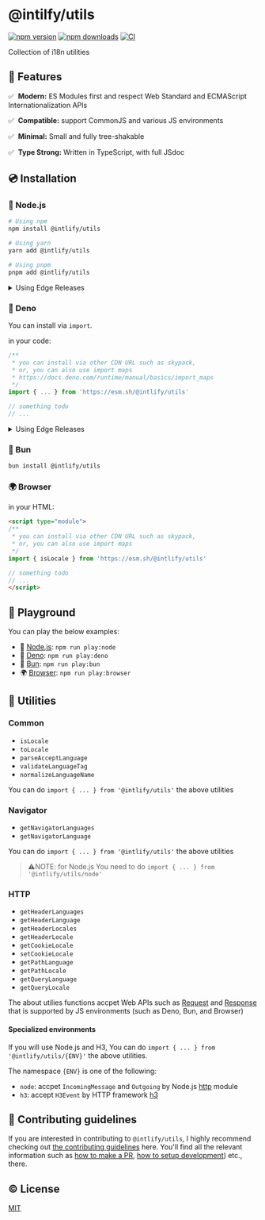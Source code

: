 # @intilfy/utils

[![npm version][npm-version-src]][npm-version-href]
[![npm downloads][npm-downloads-src]][npm-downloads-href]
[![CI][ci-src]][ci-href]

Collection of i18n utilities

## 🌟 Features

✅️ &nbsp;**Modern:** ES Modules first and respect Web Standard and ECMAScript
Internationalization APIs

✅️ &nbsp;**Compatible:** support CommonJS and various JS environments

✅️️ &nbsp;**Minimal:** Small and fully tree-shakable

✅️️ &nbsp;**Type Strong:** Written in TypeScript, with full JSdoc

## 💿 Installation

### 🐢 Node.js

```sh
# Using npm
npm install @intlify/utils

# Using yarn
yarn add @intlify/utils

# Using pnpm
pnpm add @intlify/utils
```

<details>
  <summary>Using Edge Releases</summary>

If you are directly using `@intlify/utils` as a dependency:

```json
{
  "dependencies": {
    "@intlify/utils": "npm:@intlify/utils-edge@latest"
  }
}
```

**Note:** Make sure to recreate lockfile and `node_modules` after reinstall to
avoid hoisting issues.

</details>

### 🦕 Deno

You can install via `import`.

in your code:

```ts
/**
 * you can install via other CDN URL such as skypack,
 * or, you can also use import maps
 * https://docs.deno.com/runtime/manual/basics/import_maps
 */
import { ... } from 'https://esm.sh/@intlify/utils'

// something todo
// ...
```

<details>
  <summary>Using Edge Releases</summary>

```ts
import { ... } from 'https://esm.sh/@intlify/utils-edge'

// something todo
// ...
```

</details>

### 🥟 Bun

```sh
bun install @intlify/utils
```

### 🌍 Browser

in your HTML:

```html
<script type="module">
/**
 * you can install via other CDN URL such as skypack,
 * or, you can also use import maps
 */
import { isLocale } from 'https://esm.sh/@intlify/utils'

// something todo
// ...
</script>
```

## 🍭 Playground

You can play the below examples:

- 🐢 [Node.js](https://github.com/intlify/utils/tree/main/examples/node):
  `npm run play:node`
- 🦕 [Deno](https://github.com/intlify/utils/tree/main/examples/deno):
  `npm run play:deno`
- 🥟 [Bun](https://github.com/intlify/utils/tree/main/examples/bun):
  `npm run play:bun`
- 🌍 [Browser](https://github.com/intlify/utils/tree/main/examples/browser):
  `npm run play:browser`

## 🔨 Utilities

### Common

- `isLocale`
- `toLocale`
- `parseAcceptLanguage`
- `validateLanguageTag`
- `normalizeLanguageName`

You can do `import { ... } from '@intlify/utils'` the above utilities

### Navigator

- `getNavigatorLanguages`
- `getNavigatorLanguage`

You can do `import { ... } from '@intlify/utils'` the above utilities

> ⚠NOTE: for Node.js You need to do `import { ... } from '@intlify/utils/node'`

### HTTP

- `getHeaderLanguages`
- `getHeaderLanguage`
- `getHeaderLocales`
- `getHeaderLocale`
- `getCookieLocale`
- `setCookieLocale`
- `getPathLanguage`
- `getPathLocale`
- `getQueryLanguage`
- `getQueryLocale`

The about utilies functions accpet Web APIs such as
[Request](https://developer.mozilla.org/en-US/docs/Web/API/Request) and
[Response](https://developer.mozilla.org/en-US/docs/Web/API/Response) that is
supported by JS environments (such as Deno, Bun, and Browser)

#### Specialized environments

If you will use Node.js and H3, You can do
`import { ... } from '@intlify/utils/{ENV}'` the above utilities.

The namespace `{ENV}` is one of the following:

- `node`: accpet `IncomingMessage` and `Outgoing` by Node.js
  [http](https://nodejs.org/api/http.html) module
- `h3`: accept `H3Event` by HTTP framework [h3](https://github.com/unjs/h3)

## 🙌 Contributing guidelines

If you are interested in contributing to `@intlify/utils`, I highly recommend
checking out [the contributing guidelines](/CONTRIBUTING.md) here. You'll find
all the relevant information such as
[how to make a PR](/CONTRIBUTING.md#pull-request-guidelines),
[how to setup development](/CONTRIBUTING.md#development-setup)) etc., there.

## ©️ License

[MIT](http://opensource.org/licenses/MIT)

<!-- Badges -->

[npm-version-src]: https://img.shields.io/npm/v/@intlify/utils?style=flat&colorA=18181B&colorB=FFAD33
[npm-version-href]: https://npmjs.com/package/@intlify/utils
[npm-downloads-src]: https://img.shields.io/npm/dm/@intlify/utils?style=flat&colorA=18181B&colorB=FFAD33
[npm-downloads-href]: https://npmjs.com/package/@intlify/utils
[ci-src]: https://github.com/intlify/utils/actions/workflows/ci.yml/badge.svg
[ci-href]: https://github.com/intlify/utils/actions/workflows/ci.yml
